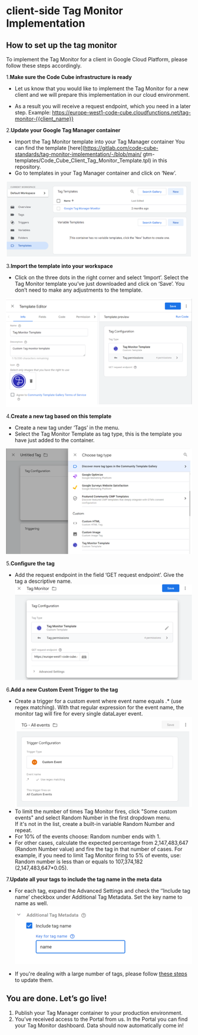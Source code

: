 # client-side Tag Monitor Implementation

## How to set up the tag monitor

To implement the Tag Monitor for a client in Google Cloud Platform, please follow these steps accordingly.         




1.**Make sure the Code Cube infrastructure is ready**

-  Let us know that you would like to implement the Tag Monitor for a new client and we will prepare this implementation in our cloud environment.

-   As a result you will receive a request endpoint, which you need in a later step. Example: https://europe-west1-code-cube.cloudfunctions.net/tag-monitor-{{client_name}}                




2.**Update your Google Tag Manager container**

-   Import the Tag Monitor template into your Tag Manager container
   You can find the template [here](https://gitlab.com/code-cube-standards/tag-monitor-implementation/-/blob/main/   gtm-templates/Code_Cube_Client_Tag_Monitor_Template.tpl) in this repository.
-   Go to templates in your Tag Manager container and click on ‘New’.

![add-template](../images/import-temp.png)

3.**Import the template into your workspace**      


-   Click on the three dots in the right corner and select ‘Import’. Select the Tag Monitor template you’ve just       downloaded and click on ‘Save’. You don’t need to make any adjustments to the template.

![import-template](../images/temp-editor.png)

4.**Create a new tag based on this template**

-   Create a new tag under ‘Tags’ in the menu.
-   Select the Tag Monitor Template as tag type, this is the template you have just added to the container.
  
![add-tag](../images/create-tag.png)

5.**Configure the tag**


   - Add the request endpoint in the field ‘GET request endpoint’. Give the tag a descriptive name. ![config-tag](../images/add-request.png)


6.**Add a new Custom Event Trigger to the tag**


   - Create a trigger for a custom event where event name equals .\* (use regex matching). With that regular expression for the event name, the monitor tag will fire for every single dataLayer event.
     ![add-trigger](../images/add-trigger.png)
   - To limit the number of times Tag Monitor fires, click "Some custom events" and select Random Number in the first dropdown menu.\
     If it's not in the list, create a built-in variable Random Number and repeat.
   - For 10% of the events choose: Random number ends with 1.
   - For other cases, calculate the expected percentage from 2,147,483,647 (Random Number value) and fire the tag in that number of cases. For example, if you need to limit Tag Monitor firing to 5% of events, use: Random number is less than or equals to 107,374,182 (2,147,483,647\*0.05).

   
7.**Update all your tags to include the tag name in the meta data**


   - For each tag, expand the Advanced Settings and check the ‘’Include tag name’ checkbox under Additional Tag Metadata. Set the key name to name as well.
  ![tag-name-add](../images/add-metadata.png)

   - If you're dealing with a large number of tags, please follow [these steps](https://gitlab.com/code-cube-standards/tag-monitor-implementation/-/wikis/Tags-bulk-edit) to update them.

## You are done. Let’s go live!

1. Publish your Tag Manager container to your production environment.
2. You’ve received access to the Portal from us. In the Portal you can find your Tag Monitor dashboard. Data should now automatically come in!